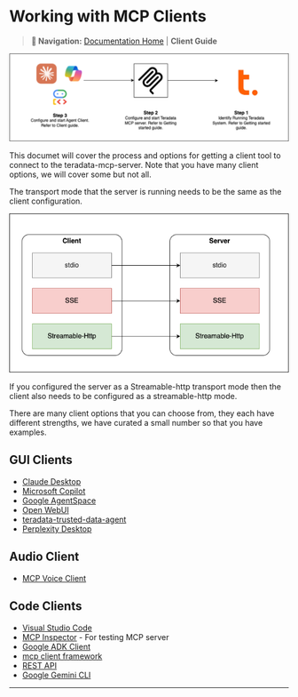 # Working with MCP Clients

> **📍 Navigation:** [Documentation Home](../README.md) | **Client Guide** 

![Getting Started](../media/MCP-quickstart.png)

This documet will cover the process and options for getting a client tool to connect to the teradata-mcp-server.  Note that you have many client options, we will cover some but not all.

The transport mode that the server is running needs to be the same as the client configuration.

![Client Server](../media/clientServer.png)

If you configured the server as a Streamable-http transport mode then the client also needs to be configured as a streamable-http mode.

There are many client options that you can choose from, they each have different strengths, we have curated a small number so that you have examples.

## GUI Clients

- [Claude Desktop](./Claude_desktop.md)
- [Microsoft Copilot](./Microsoft_copilot.md)
- [Google AgentSpace](./Google_agentspace.md)
- [Open WebUI](./Open_WebUI.md)
- [teradata-trusted-data-agent](https://github.com/rgeissen/teradata-trusted-data-agent)
- [Perplexity Desktop](Perplexity%20Desktop.md)

## Audio Client
- [MCP Voice Client](../../examples/MCP_VoiceClient/README.md)

## Code Clients
- [Visual Studio Code](./Visual_Studio_Code.md)
- [MCP Inspector](./MCP_Inspector.md) - For testing MCP server
- [Google ADK Client](../../examples/Simple_Agent/README.md)
- [mcp client framework](../../examples/MCP_Client_Example/README.md)
- [REST API](./Rest_API.md)
- [Google Gemini CLI](./Google_Gemini_CLI.md)





---------------------------------------------------------------------

